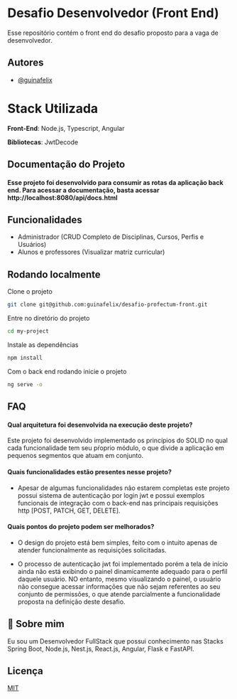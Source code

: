 # Desafio Desenvolvedor (Front End)

Esse repositório contém o front end do desafio proposto para a vaga de desenvolvedor.




## Autores

- [@guinafelix](https://www.github.com/guinafelix)


# Stack Utilizada

**Front-End**: Node.js, Typescript, Angular

**Bibliotecas**: JwtDecode



## Documentação do Projeto

#### Esse projeto foi desenvolvido para consumir as rotas da aplicação back end. Para acessar a documentação, basta acessar http://localhost:8080/api/docs.html

## Funcionalidades

- Administrador (CRUD Completo de Disciplinas, Cursos, Perfis e Usuários)
- Alunos e professores (Visualizar matriz curricular)


## Rodando localmente

Clone o projeto

```bash
git clone git@github.com:guinafelix/desafio-profectum-front.git
```

Entre no diretório do projeto

```bash
cd my-project
```

Instale as dependências

```bash
npm install
```

Com o back end rodando inicie o projeto

```bash
ng serve -o
```


## FAQ

#### Qual arquitetura foi desenvolvida na execução deste projeto?

Este projeto foi desenvolvido implementado os princípios do SOLID no qual cada funcionalidade tem seu pŕoprio módulo, o que divide a aplicação em pequenos segmentos que atuam em conjunto.

#### Quais funcionalidades estão presentes nesse projeto?
- Apesar de algumas funcionalidades não estarem completas este projeto possui sistema de autenticação por login jwt e possui exemplos funcionais de integração com o back-end nas principais requisições http [POST, PATCH, GET, DELETE].

#### Quais pontos do projeto podem ser melhorados?

- O design do projeto está bem simples, feito com o intuito apenas de atender funcionalmente as requisições solicitadas.

- O processo de autenticação jwt foi implementado porém a tela de início ainda não está exibindo o painel dinamicamente adequado para o perfil daquele usuário. NO entanto, mesmo visualizando o painel, o usuário não consegue acessar informações que não sejam referentes ao seu conjunto de permissões, o que atende parcialmente a funcionalidade proposta na definição deste desafio.


## 🚀 Sobre mim
Eu sou um Desenvolvedor FullStack que possui conhecimento nas Stacks Spring Boot, Node.js, Nest.js, React.js, Angular, Flask e FastAPI.
## Licença

[MIT](https://choosealicense.com/licenses/mit/)
